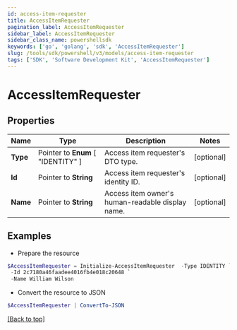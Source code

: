 ```yaml
---
id: access-item-requester
title: AccessItemRequester
pagination_label: AccessItemRequester
sidebar_label: AccessItemRequester
sidebar_class_name: powershellsdk
keywords: ['go', 'golang', 'sdk', 'AccessItemRequester'] 
slug: /tools/sdk/powershell/v3/models/access-item-requester
tags: ['SDK', 'Software Development Kit', 'AccessItemRequester']
---
```



# AccessItemRequester

## Properties

Name | Type | Description | Notes
------------ | ------------- | ------------- | -------------
**Type** |  Pointer to  **Enum** [  "IDENTITY" ] | Access item requester&#39;s DTO type. | [optional] 
**Id** |  Pointer to **String** | Access item requester&#39;s identity ID. | [optional] 
**Name** |  Pointer to **String** | Access item owner&#39;s human-readable display name. | [optional] 

## Examples

- Prepare the resource
```powershell
$AccessItemRequester = Initialize-AccessItemRequester  -Type IDENTITY `
 -Id 2c7180a46faadee4016fb4e018c20648 `
 -Name William Wilson
```

- Convert the resource to JSON
```powershell
$AccessItemRequester | ConvertTo-JSON
```


[[Back to top]](#) 

